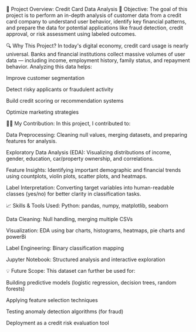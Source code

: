 🧠 Project Overview: Credit Card Data Analysis
📌 Objective:
The goal of this project is to perform an in-depth analysis of customer data from a credit card company to understand user behavior, identify key financial patterns, and prepare the data for potential applications like fraud detection, credit approval, or risk assessment using labeled outcomes.

🔍 Why This Project?
In today's digital economy, credit card usage is nearly universal. Banks and financial institutions collect massive volumes of user data — including income, employment history, family status, and repayment behavior. Analyzing this data helps:

Improve customer segmentation

Detect risky applicants or fraudulent activity

Build credit scoring or recommendation systems

Optimize marketing strategies

🧑‍💻 My Contribution:
In this project, I contributed to:

Data Preprocessing: Cleaning null values, merging datasets, and preparing features for analysis.

Exploratory Data Analysis (EDA): Visualizing distributions of income, gender, education, car/property ownership, and correlations.

Feature Insights: Identifying important demographic and financial trends using countplots, violin plots, scatter plots, and heatmaps.

Label Interpretation: Converting target variables into human-readable classes (yes/no) for better clarity in classification tasks.

📈 Skills & Tools Used:
Python: pandas, numpy, matplotlib, seaborn

Data Cleaning: Null handling, merging multiple CSVs

Visualization: EDA using bar charts, histograms, heatmaps, pie charts and powerBi

Label Engineering: Binary classification mapping

Jupyter Notebook: Structured analysis and interactive exploration

💡 Future Scope:
This dataset can further be used for:

Building predictive models (logistic regression, decision trees, random forests)

Applying feature selection techniques

Testing anomaly detection algorithms (for fraud)

Deployment as a credit risk evaluation tool

